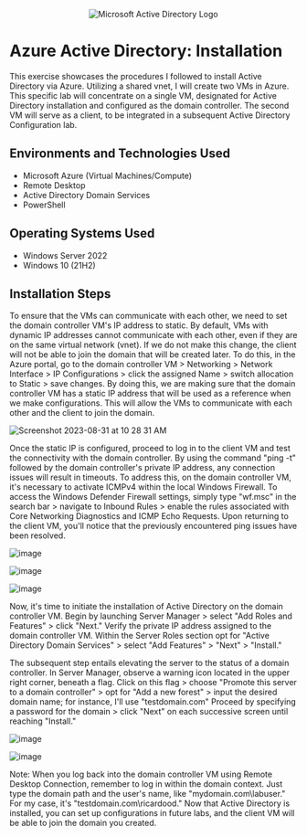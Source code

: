<p align="center">
<img src="https://i.imgur.com/pU5A58S.png" alt="Microsoft Active Directory Logo"/>
</p>

<h1>Azure Active Directory: Installation</h1>
This exercise showcases the procedures I followed to install Active Directory via Azure. Utilizing a shared vnet, I will create two VMs in Azure. This specific lab will concentrate on a single VM, designated for Active Directory installation and configured as the domain controller. The second VM will serve as a client, to be integrated in a subsequent Active Directory Configuration lab.



<h2>Environments and Technologies Used</h2>

- Microsoft Azure (Virtual Machines/Compute)
- Remote Desktop
- Active Directory Domain Services
- PowerShell

<h2>Operating Systems Used </h2>

- Windows Server 2022
- Windows 10 (21H2)

<h2>Installation Steps</h2>

To ensure that the VMs can communicate with each other, we need to set the domain controller VM's IP address to static. By default, VMs with dynamic IP addresses cannot communicate with each other, even if they are on the same virtual network (vnet). If we do not make this change, the client will not be able to join the domain that will be created later. To do this, in the Azure portal, go to the domain controller VM > Networking > Network Interface > IP Configurations > click the assigned Name > switch allocation to Static > save changes. By doing this, we are making sure that the domain controller VM has a static IP address that will be used as a reference when we make configurations. This will allow the VMs to communicate with each other and the client to join the domain.

![Screenshot 2023-08-31 at 10 28 31 AM](https://github.com/ricmarcano/Azure-Active-Directory-Installation/assets/141169092/ee50b9e3-e5d8-449e-9343-2d66abd866f8)

Once the static IP is configured, proceed to log in to the client VM and test the connectivity with the domain controller. By using the command "ping -t" followed by the domain controller's private IP address, any connection issues will result in timeouts. To address this, on the domain controller VM, it's necessary to activate ICMPv4 within the local Windows Firewall. To access the Windows Defender Firewall settings, simply type "wf.msc" in the search bar > navigate to Inbound Rules > enable the rules associated with Core Networking Diagnostics and ICMP Echo Requests. Upon returning to the client VM, you'll notice that the previously encountered ping issues have been resolved.

![image](https://github.com/ricmarcano/Azure-Active-Directory-Installation/assets/141169092/dd3890b5-e8a6-4aed-89e5-8c58054a495a)

![image](https://github.com/ricmarcano/Azure-Active-Directory-Installation/assets/141169092/4c2dbe28-b547-4a22-8dac-de9ec662d9cb)

![image](https://github.com/ricmarcano/Azure-Active-Directory-Installation/assets/141169092/70525eed-6a75-458f-a39d-217f3906523c)

Now, it's time to initiate the installation of Active Directory on the domain controller VM. Begin by launching Server Manager > select "Add Roles and Features" > click "Next." Verify the private IP address assigned to the domain controller VM. Within the Server Roles section opt for "Active Directory Domain Services" > select "Add Features" > "Next" > "Install."

The subsequent step entails elevating the server to the status of a domain controller. In Server Manager, observe a warning icon located in the upper right corner, beneath a flag. Click on this flag > choose "Promote this server to a domain controller" > opt for "Add a new forest" > input the desired domain name; for instance, I'll use "testdomain.com" Proceed by specifying a password for the domain > click "Next" on each successive screen until reaching "Install."

![image](https://github.com/ricmarcano/Azure-Active-Directory-Installation/assets/141169092/b05727eb-c17b-472f-8fa5-a9adb40547fa)

![image](https://github.com/ricmarcano/Azure-Active-Directory-Installation/assets/141169092/bb782ccd-3414-44db-9aed-bb52ae51c83c)

Note: When you log back into the domain controller VM using Remote Desktop Connection, remember to log in within the domain context. Just type the domain path and the user's name, like "mydomain.com\labuser." For my case, it's "testdomain.com\ricardood." Now that Active Directory is installed, you can set up configurations in future labs, and the client VM will be able to join the domain you created.
